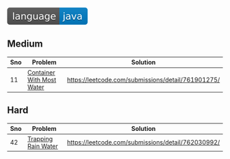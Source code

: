![language](https://github.com/jagadeeshkmanne/dsa/blob/master/resources/language-java-blue.svg?raw=true)

## Medium
| Sno | Problem                                                                                           | Solution                                           |
|-----|---------------------------------------------------------------------------------------------------|----------------------------------------------------|
| 11  | [Container With Most Water](https://leetcode.com/problems/container-with-most-water/submissions/) | https://leetcode.com/submissions/detail/761901275/ |


## Hard
| Sno | Problem                                                                                           | Solution                                           |
|-----|---------------------------------------------------------------------------------------------------|----------------------------------------------------|
| 42  | [Trapping Rain Water](https://leetcode.com/problems/trapping-rain-water/)                         | https://leetcode.com/submissions/detail/762030992/ |
